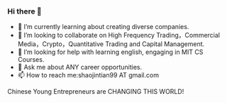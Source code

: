 ### Hi there 👋

<!-- - 🔭 I’m currently working on -->
- 🌱 I’m currently learning about creating diverse companies.
- 👯 I’m looking to collaborate on High Frequency Trading，Commercial Media，Crypto，Quantitative Trading and Capital Management.
- 🤔 I’m looking for help with learning english, engaging in MIT CS Courses.
- 💬 Ask me about ANY career opportunities.
- 📫 How to reach me:shaojintian99 AT gmail.com

Chinese Young Entrepreneurs are CHANGING THIS WORLD!


